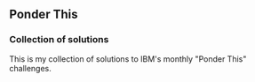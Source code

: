 ## Ponder This
### Collection of solutions

This is my collection of solutions to IBM's monthly "Ponder This" challenges.
